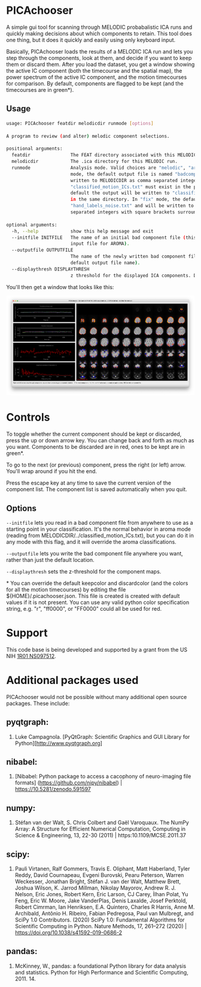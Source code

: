 # PICAchooser

A simple gui tool for scanning through MELODIC probabalistic ICA runs and quickly making decisions about which components to retain.  This tool does one thing, but it does it quickly and easily using only keyboard input.

Basically, PICAchooser loads the results of a MELODIC ICA run and lets you step through the components, look at them, and decide if you want to keep them or discard them.  After you load the dataset, you get a window showing the active IC component (both the timecourse and the spatial map), the power spectrum of the active IC component, and the motion timecourses for comparison.  By default, components are flagged to be kept (and the timecourses are in green*).


## Usage

``` bash
usage: PICAchooser featdir melodicdir runmode [options]

A program to review (and alter) melodic component selections.

positional arguments:
  featdir               The FEAT directory associated with this MELODIC run.
  melodicdir            The .ica directory for this MELODIC run.
  runmode               Analysis mode. Valid choices are "melodic", "aroma", and "fix". In "melodic"
                        mode, the default output file is named "badcomponents.txt" and will be
                        written to MELODICDIR as comma separated integers. In "aroma" mode, the file
                        "classified_motion_ICs.txt" must exist in the parent of MELODICDIR; by
                        default the output will be written to "classified_motion_ICs_revised.txt"
                        in the same directory. In "fix" mode, the default output file is named
                        "hand_labels_noise.txt" and will be written to MELODICDIR as comma
                        separated integers with square brackets surrounding the line.

optional arguments:
  -h, --help            show this help message and exit
  --initfile INITFILE   The name of an initial bad component file (this overrides the default
                        input file for AROMA).
  --outputfile OUTPUTFILE
                        The name of the newly written bad component file (this overrides the
                        default output file name).
  --displaythresh DISPLAYTHRESH
                        z threshold for the displayed ICA components. Default is 2.3.
```

You'll then get a window that looks like this:

![PICAchooser screenshot](https://github.com/bbfrederick/picachooser/blob/master/images/picachooser_screenshot.png)

# Controls

To toggle whether the current component should be kept or discarded, press the up or down arrow key.  You can change back and forth as much as you want. Components to be discarded are in red, ones to be kept are in green*.

To go to the next (or previous) component, press the right (or left) arrow.  You'll wrap around if you hit the end.

Press the escape key at any time to save the current version of the component list.  The component list is saved automatically when you quit.


## Options

`--initfile` lets you read in a bad component file from anywhere to use as a starting point in your classification.  It's the normal behavior in aroma mode (reading from MELODICDIR/../classified_motion_ICs.txt), but you can do it in any mode with this flag, and it will override the aroma classifications.

`--outputfile` lets you write the bad component file anywhere you want, rather than just the default location.

`--displaythresh` sets the z-threshold for the component maps.

\* You can override the default keepcolor and discardcolor (and the colors for all the motion timecourses) by editing the file ${HOME}/.picachooser.json. This file is created is created with default values if it is not present.  You can use any valid python color specification string, e.g. "r", "ff0000", or "FF0000" could all be used for red.


# Support

This code base is being developed and supported by a grant from the US
NIH [1R01 NS097512](http://grantome.com/grant/NIH/R01-NS097512-02).

# Additional packages used

PICAchooser would not be possible without many additional open source packages.
These include:

## pyqtgraph:

1) Luke Campagnola. [PyQtGraph: Scientific Graphics and GUI Library for Python][http://www.pyqtgraph.org]

## nibabel:

1) [Nibabel: Python package to access a cacophony of neuro-imaging file formats]
(https://github.com/nipy/nibabel) \| https://10.5281/zenodo.591597

## numpy:

1) Stéfan van der Walt, S. Chris Colbert and Gaël Varoquaux. The NumPy Array:
   A Structure for Efficient Numerical Computation, Computing in Science
   & Engineering, 13, 22-30 (2011) \| https:10.1109/MCSE.2011.37

## scipy:

1) Pauli Virtanen, Ralf Gommers, Travis E. Oliphant, Matt Haberland, Tyler Reddy,
   David Cournapeau, Evgeni Burovski, Pearu Peterson, Warren Weckesser,
   Jonathan Bright, Stéfan J. van der Walt, Matthew Brett, Joshua Wilson,
   K. Jarrod Millman, Nikolay Mayorov, Andrew R. J. Nelson, Eric Jones,
   Robert Kern, Eric Larson, CJ Carey, İlhan Polat, Yu Feng, Eric W. Moore,
   Jake VanderPlas, Denis Laxalde, Josef Perktold, Robert Cimrman,
   Ian Henriksen, E.A. Quintero, Charles R Harris, Anne M. Archibald,
   Antônio H. Ribeiro, Fabian Pedregosa, Paul van Mulbregt,
   and SciPy 1.0 Contributors. (2020) SciPy 1.0: Fundamental Algorithms for
   Scientific Computing in Python. Nature Methods, 17, 261–272 (2020) \|
   https://doi.org/10.1038/s41592-019-0686-2

## pandas:

1) McKinney, W., pandas: a foundational Python library for data analysis
   and statistics. Python for High Performance and Scientific Computing, 2011. 14.

